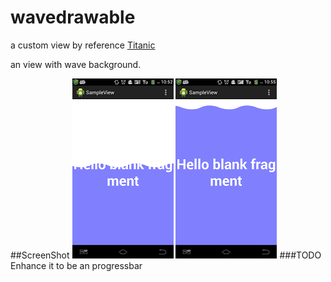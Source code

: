 wavedrawable
============

a custom view by reference [Titanic](https://github.com/RomainPiel/Titanic)

an view with wave background.

##ScreenShot
![](start.png)
![](end.png)
###TODO
Enhance it to be an progressbar

